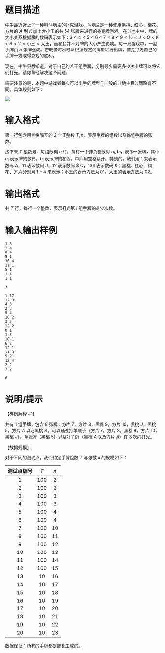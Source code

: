 # 题目描述

牛牛最近迷上了一种叫斗地主的扑克游戏。斗地主是一种使用黑桃、红心、梅花、方片的 $A$ 到 $K$ 加上大小王的共 $54$ 张牌来进行的扑克牌游戏。在斗地主中，牌的大小关系根据牌的数码表示如下：$3<4<5<6<7<8<9<10<J<Q<K<A<2<\text{小王}<\text{大王}$，而花色并不对牌的大小产生影响。每一局游戏中，一副手牌由 $n$ 张牌组成。游戏者每次可以根据规定的牌型进行出牌，首先打光自己的手牌一方取得游戏的胜利。

现在，牛牛只想知道，对于自己的若干组手牌，分别最少需要多少次出牌可以将它们打光。请你帮他解决这个问题。

需要注意的是，本题中游戏者每次可以出手的牌型与一般的斗地主相似而略有不同。具体规则如下：

![](file://landlords.png)

# 输入格式

第一行包含用空格隔开的 $2$ 个正整数 $T,n$，表示手牌的组数以及每组手牌的张数。

接下来 $T$ 组数据，每组数据 $n$ 行，每行一个非负整数对 $a_i,b_i$，表示一张牌，其中 $a_i$ 表示牌的数码，$b_i$ 表示牌的花色，中间用空格隔开。特别的，我们用 $1$ 来表示数码 $A$，$11$ 表示数码 $J$，$12$ 表示数码 $ Q$，$13$ 表示数码 $K$；黑桃、红心、梅花、方片分别用 $1-4$ 来表示；小王的表示方法为 $01$，大王的表示方法为 $02$。

# 输出格式

共 $T$ 行，每行一个整数，表示打光第 $i$ 组手牌的最少次数。

# 输入输出样例

```input1
1 8
7 4
8 4
9 1
10 4
11 1
5 1
1 4
1 1
```

```output1
3
```

```input2
1 17
12 3
4 3
2 3
5 4
10 2
3 3
12 2
0 1
1 3
10 1
6 2
12 1
11 3
5 2
12 4
2 2
7 2
```

```output2
6
```

# 说明/提示

【样例解释 #1】

共有 $1$ 组手牌，包含 $8$ 张牌：方片 $7$，方片 $8$，黑桃 $9$，方片 $10$，黑桃 $J$，黑桃 $5$，方片 $A$ 以及黑桃 $A$。可以通过打单顺子（方片 $7$，方片 $8$，黑桃 $9$，方片 $10$，黑桃 $J$），单张牌（黑桃 $5$）以及对子牌（黑桃 $A$ 以及方片 $A$）在 $3$ 次内打光。

【数据规模】

对于不同的测试点，我们约定手牌组数 $T$ 与张数 $n$ 的规模如下：

| 测试点编号 |  $T$  |  $n$  |
| :--------: | :---: | :---: |
|    $1$     | $100$ |  $2$  |
|    $2$     | $100$ |  $2$  |
|    $3$     | $100$ |  $3$  |
|    $4$     | $100$ |  $3$  |
|    $5$     | $100$ |  $4$  |
|    $6$     | $100$ |  $4$  |
|    $7$     | $100$ | $10$  |
|    $8$     | $100$ | $11$  |
|    $9$     | $100$ | $12$  |
|    $10$    | $100$ | $13$  |
|    $11$    | $100$ | $14$  |
|    $12$    | $100$ | $15$  |
|    $13$    | $10$  | $16$  |
|    $14$    | $10$  | $17$  |
|    $15$    | $10$  | $18$  |
|    $16$    | $10$  | $19$  |
|    $17$    | $10$  | $20$  |
|    $18$    | $10$  | $21$  |
|    $19$    | $10$  | $22$  |
|    $20$    | $10$  | $23$  |

数据保证：所有的手牌都是随机生成的。
